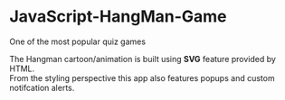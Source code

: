 # JavaScript-HangMan-Game
One of the most popular quiz games

<div>The Hangman cartoon/animation is built using <strong>SVG</strong> feature provided by HTML.</div>
<div>From the styling perspective this app also features popups and custom notifcation alerts.</div>
